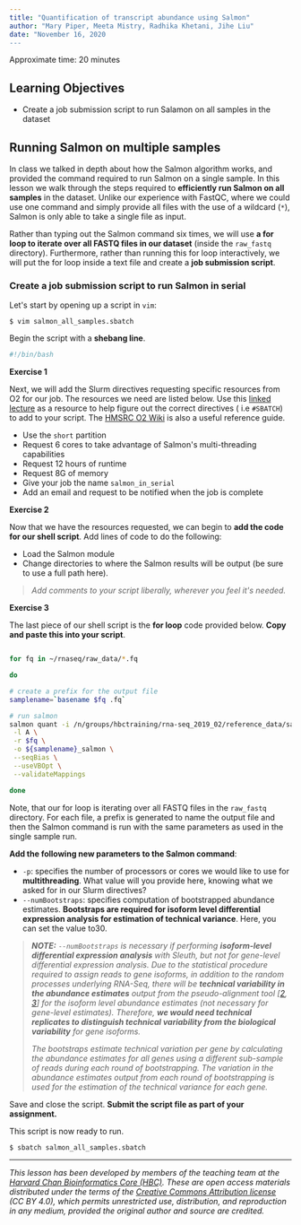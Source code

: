 ```yaml
---
title: "Quantification of transcript abundance using Salmon"
author: "Mary Piper, Meeta Mistry, Radhika Khetani, Jihe Liu"
date: "November 16, 2020
---
```


Approximate time: 20 minutes

## Learning Objectives

* Create a job submission script to run Salamon on all samples in the dataset

 
## Running Salmon on multiple samples 

In class we talked in depth about how the Salmon algorithm works, and provided the command required to run Salmon on a single sample. In this lesson we walk through the steps required to **efficiently run Salmon on all samples** in the dataset. Unlike our experience with FastQC, where we could use one command and simply provide all files with the use of a wildcard (`*`), Salmon is only able to take a single file as input.

Rather than typing out the Salmon command six times, we will use **a for loop to iterate over all FASTQ files in our dataset** (inside the `raw_fastq` directory). Furthermore, rather than running this for loop interactively, we will put the for loop inside a text file and create a **job submission script**.

### Create a job submission script to run Salmon in serial

Let's start by opening up a script in `vim`:

```
$ vim salmon_all_samples.sbatch
```

Begin the script with a **shebang line**. 

```bash
#!/bin/bash

```
**Exercise 1**

Next, we will add the Slurm directives requesting specific resources from O2 for our job. The resources we need are listed below. Use this [linked lecture](https://github.com/hbctraining/Intro-to-shell-flipped/blob/master/lectures/HPC_intro_O2_October2020.pdf) as a resource to help figure out the correct directives ( i.e `#SBATCH`) to add to your script. The [HMSRC O2 Wiki](https://wiki.rc.hms.harvard.edu/display/O2/Using+Slurm+Basic) is also a useful reference guide.

* Use the `short` partition
* Request 6 cores to take advantage of Salmon's multi-threading capabilities
* Request 12 hours of runtime
* Request 8G of memory 
* Give your job the name `salmon_in_serial`
* Add an email and request to be notified when the job is complete


**Exercise 2**

Now that we have the resources requested, we can begin to **add the code for our shell script**. Add lines of code to do the following:

* Load the Salmon module
* Change directories to where the Salmon results will be output (be sure to use a full path here).

> *Add comments to your script liberally, wherever you feel it's needed.*

**Exercise 3**

The last piece of our shell script is the **for loop** code provided below. **Copy and paste this into your script**.

```bash

for fq in ~/rnaseq/raw_data/*.fq

do

# create a prefix for the output file
samplename=`basename $fq .fq`

# run salmon
salmon quant -i /n/groups/hbctraining/rna-seq_2019_02/reference_data/salmon.ensembl38.idx.09-06-2019 \
 -l A \
 -r $fq \
 -o ${samplename}_salmon \
 --seqBias \
 --useVBOpt \
 --validateMappings

done

```

Note, that our for loop is iterating over all FASTQ files in the `raw_fastq` directory. For each file, a prefix is generated to name the output file and then the Salmon command is run with the same parameters as used in the single sample run.

**Add the following new parameters to the Salmon command**: 

* `-p`: specifies the number of processors or cores we would like to use for **multithreading**. What value will you provide here, knowing what we asked for in our Slurm directives?
* `--numBootstraps`: specifies computation of bootstrapped abundance estimates. **Bootstraps are required for isoform level differential expression analysis for estimation of technical variance**. Here, you can set the value to30.
	
> _**NOTE:** `--numBootstraps` is necessary if performing **isoform-level differential expression analysis** with Sleuth, but not for gene-level differential expression analysis. Due to the statistical procedure required to assign reads to gene isoforms, in addition to the random processes underlying RNA-Seq, there will be **technical variability in the abundance estimates** output from the pseudo-alignment tool [[2](https://rawgit.com/pachterlab/sleuth/master/inst/doc/intro.html), [3](https://www.nature.com/articles/nmeth.4324)] for the isoform level abundance estimates (not necessary for gene-level estimates). Therefore, **we would need technical replicates to distinguish technical variability from the biological variability** for gene isoforms._
>
> _The bootstraps estimate technical variation per gene by calculating the abundance estimates for all genes using a different sub-sample of reads during each round of bootstrapping. The variation in the abundance estimates output from each round of bootstrapping is used for the estimation of the technical variance for each gene._

Save and close the script. **Submit the script file as part of your assignment.** 

This script is now ready to run.

```
$ sbatch salmon_all_samples.sbatch
```

---

*This lesson has been developed by members of the teaching team at the [Harvard Chan Bioinformatics Core (HBC)](http://bioinformatics.sph.harvard.edu/). These are open access materials distributed under the terms of the [Creative Commons Attribution license](https://creativecommons.org/licenses/by/4.0/) (CC BY 4.0), which permits unrestricted use, distribution, and reproduction in any medium, provided the original author and source are credited.*
